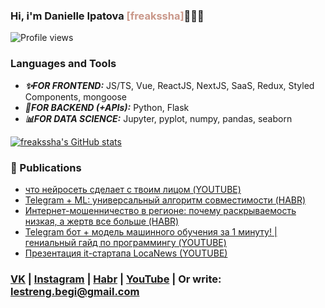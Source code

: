 ### Hi, i'm Danielle Ipatova <a style='color:#C99789'>[freakssha]</a>🤹🏻‍♀

![Profile views](https://gpvc.arturio.dev/freakssha)

### Languages and Tools
- ***✨FOR FRONTEND:*** JS/TS, Vue, ReactJS, NextJS, SaaS, Redux, Styled Components, mongoose
- ***🔗FOR BACKEND (+APIs):*** Python, Flask
- ***📊FOR DATA SCIENCE:*** Jupyter, pyplot, numpy, pandas, seaborn


[![freakssha's GitHub stats](https://github-readme-stats.vercel.app/api?username=freakssha&hide=prs,issues&show_icons=true&theme=dark)](https://github.com/anuraghazra/github-readme-stats)

### 📣 Publications
 
- [что нейросеть сделает с твоим лицом (YOUTUBE)](https://www.youtube.com/watch?v=CJWCW-gc5y4)
- [Telegram + ML: универсальный алгоритм совместимости (HABR)](https://habr.com/ru/sandbox/149942/)
- [Интернет-мошенничество в регионе: почему раскрываемость низкая, а жертв все больше (HABR)](https://habr.com/ru/post/550212/)
- [Telegram бот + модель машинного обучения за 1 минуту! | гениальный гайд по программингу (YOUTUBE)](https://www.youtube.com/watch?v=b0FU1q9veNM)
- [Презентация it-стартапа LocaNews (YOUTUBE)](https://www.youtube.com/watch?v=oQJ9XCv3Inc)

### [VK](https://vk.com/freakssha) | [Instagram](https://instagram.com/freakssha) | [Habr](https://habr.com/ru/users/freakssha/) | [YouTube](https://www.youtube.com/channel/UCjpcZfENJ6gqY9A1F-C2CYg) | Or write: lestreng.begi@gmail.com
